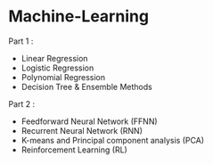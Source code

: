 # Machine-Learning

Part 1 :
* Linear Regression
* Logistic Regression
* Polynomial Regression
* Decision Tree & Ensemble Methods

Part 2 :
* Feedforward Neural Network (FFNN)
* Recurrent Neural Network (RNN)
* K-means and Principal component analysis (PCA)
* Reinforcement Learning (RL)
